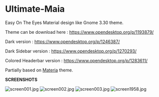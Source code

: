 # Ultimate-Maia
Easy On The Eyes Material design like Gnome 3.30 theme.

Theme can be download here : https://www.opendesktop.org/p/1193879/

Dark version : https://www.opendesktop.org/p/1246387/

Dark Sidebar version : https://www.opendesktop.org/p/1270293/

Colored Headerbar version : https://www.opendesktop.org/p/1283611/

Partially based on <a href="https://github.com/nana-4/materia-theme">Materia</a> theme.
 

<b>SCREENSHOTS</b>

<img src="https://cdn.scrot.moe/images/2018/09/21/screen001.jpg" alt="screen001.jpg" border="0" />

<img src="https://cdn.scrot.moe/images/2018/09/21/screen002.jpg" alt="screen002.jpg" border="0" />

<img src="https://cdn.scrot.moe/images/2018/09/21/screen003.jpg" alt="screen003.jpg" border="0" />

<img src="https://cdn.scrot.moe/images/2019/01/23/screen1958.jpg" alt="screen1958.jpg" border="0" />


